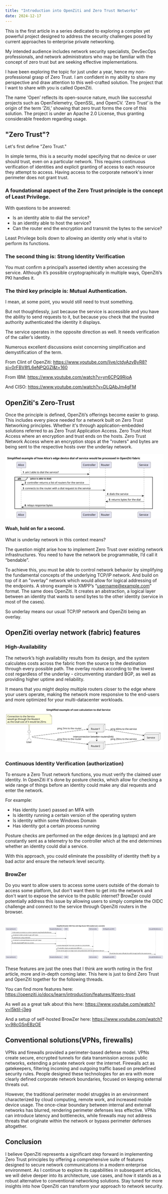 ```yaml
---
title: "Introduction into OpenZiti and Zero Trust Networks"
date: 2024-12-17
---
```

This is the first article in a series dedicated to exploring a complex yet powerful project designed to address the security challenges posed by current approaches to enterprise private networking. 

My intended audience includes network security specialists, DevSecOps professionals, and network administrators who may be familiar with the concept of zero trust but are seeking effective implementations. 

I have been exploring the topic for just under a year, hence my non-professional grasp of Zero Trust. I am confident in my ability to share my perspective and draw attention to this well-crafted solution. The project that I want to share with you is called OpenZiti.

The name ‘Open’ reflects its open-source nature, much like successful projects such as OpenTelemetry, OpenSSL, and OpenCV. ‘Zero Trust’ is the origin of the term ‘Ziti,’ showing that zero trust forms the core of this solution. The project is under an Apache 2.0 License, thus granting considerable freedom regarding usage. 

## "Zero Trust"?

Let's first define "Zero Trust." 

In simple terms, this is a security model specifying that no device or user should trust, even on a particular network. 
This requires continuous verification of identities and explicit granting of access to each resource they attempt to access. 
Having access to the corporate network's inner perimeter does not grant trust. 


### A foundational aspect of the Zero Trust principle is the concept of Least Privilege.
With questions to be answered: 
- Is an identity able to dial the service?
- Is an identity able to host the service?
- Can the router end the encryption and transmit the bytes to the service?

Least Privilege boils down to allowing an identity only what is vital to perform its functions.


### The second thing is: Strong Identity Verification 
You must confirm a principal’s asserted identity when accessing the service. Although it’s possible cryptographically in multiple ways, OpenZiti’s PKI handles it.


### The third key principle is: Mutual Authentication.
I mean, at some point, you would still need to trust something. 

But not thoughtlessly, just because the service is accessible and you have the ability to send requests to it, but because you check that the trusted authority authenticated the identity it displays. 

The service operates in the opposite direction as well. It needs verification of the caller’s identity. 

Numerous excellent discussions exist concerning simplification and demystification of the term.

From Clint of OpenZiti: <https://www.youtube.com/live/ctdyAzvByR8?si=0rFBV8fL6eNPQGZl&t=160>

From IBM: <https://www.youtube.com/watch?v=yn6CPQ9RioA>

And CISO: <https://www.youtube.com/watch?v=DLQAbJm4gFM>


## OpenZiti's Zero-Trust
Once the principle is defined, OpenZiti’s offerings become easier to grasp. This includes every piece needed for a network built on Zero Trust Networking principles. 
Whether it's through application-embedded solutions referred to as Zero Trust Application Access. 
Zero Trust Host Access where an encryption and trust ends on the hosts. 
Zero Trust Network Access where an encryption stops at the "routers" and bytes are being sent to the respective hosts over the underlay network. 

![alice-edge-dial-svg](https://raw.githubusercontent.com/nenkoru/nenkoru-ghpages/refs/heads/main/_images/2024-12-17-openziti-intro/simplified-dial-alice.svg)
#### Woah, hold on for a second.

What is underlay network in this context means?

The question might arise how to implement Zero Trust over existing network infrastructures. 
You need to have the network be programmable, I’d call it “bendable”. 

To achieve this, you must be able to control network behavior by simplifying the fundamental concepts of the underlying TCP/IP network. 
And build on top of it an "overlay" network which would allow for logical addressing of the endpoints. A strong example is XMPP’s “username@example.com” format. 
The same does OpenZiti. It creates an abstraction, a logical layer between an identity that wants to send bytes to the other identity (service in most of the cases).

So underlay means our usual TCP/IP network and OpenZiti being an overlay. 

## OpenZiti overlay network (fabric) features

### High-Availability
The network’s high availability results from its design, and the system calculates costs across the fabric from the source to the destination through every possible path. 
The overlay routes according to the lowest cost regardless of the underlay - circumventing standard BGP, as well as providing higher uptime and reliability. 

It means that you might deploy multiple routers closer to the edge where your users operate, making the network more responsive to the end-users and more optimized for your multi-datacenter workloads. 

![simplified-cost-calc-svg](https://raw.githubusercontent.com/nenkoru/nenkoru-ghpages/refs/heads/main/_images/2024-12-17-openziti-intro/simplified-cost-calc.svg)
### Continuous Identity Verification (authorization)

To ensure a Zero Trust network functions, you must verify the claimed user identity. In OpenZiti it's done by posture checks, which allow for checking a wide range of things before an identity could make any dial requests and enter the network.

For example:
- Has identity (user) passed an MFA with
- Is identity running a certain version of the operating system
- Is identity within some Windows Domain
- Has identity got a certain process running

Posture checks are performed on the edge devices (e.g laptops) and are constantly sent as a telemetry to the controller which at the end determines whether an identity could dial a service.

With this approach, you could eliminate the possibility of identity theft by a bad actor and ensure the network level security.


### BrowZer
Do you want to allow users to access some users outside of the domain to access some platform, but don't want them to get into the network and don't want to expose the service to the public internet? 
BrowZer could potentially address this issue by allowing users to simply complete the OIDC challenge and connect to the service through OpenZiti routers in the browser. 

![simplified-browzer-oidc-flow-svg](https://raw.githubusercontent.com/nenkoru/nenkoru-ghpages/refs/heads/main/_images/2024-12-17-openziti-intro/simplified-browzer-oidc.svg)
---
These features are just the ones that I think are worth noting in the first article, more and in-depth coming later. This here is just to bind Zero Trust and OpenZiti together for the following threads. 

You can find more features here: <https://openziti.io/docs/learn/introduction/features/#zero-trust>

As well as a great talk about this here: <https://www.youtube.com/watch?v=l5ktiI-j3eg>

And a setup of self-hosted BrowZer here: <https://www.youtube.com/watch?v=98cGSnEBzOE>


## Conventional solutions(VPNs, firewalls)
VPNs and firewalls provided a perimeter-based defense model. VPNs create secure, encrypted tunnels for data transmission across public networks, extending a private network over the internet. 
Firewalls act as gatekeepers, filtering incoming and outgoing traffic based on predefined security rules. 
People designed these technologies for an era with more clearly defined corporate network boundaries, focused on keeping external threats out. 

However, the traditional perimeter model struggles in an environment characterized by cloud computing, remote work, and increased mobile device usage. The once-clear boundary between internal and external networks has blurred, rendering perimeter defenses less effective. 
VPNs can introduce latency and bottlenecks, while firewalls may not address threats that originate within the network or bypass perimeter defenses altogether. 


## Conclusion
I believe OpenZiti represents a significant step forward in implementing Zero Trust principles by offering a comprehensive suite of features designed to secure network communications in a modern enterprise environment. 
As I continue to explore its capabilities in subsequent articles, we will delve deeper into its architecture, use cases, and how it stands as a robust alternative to conventional networking solutions. 
Stay tuned for more insights into how OpenZiti can transform your approach to network security. 
